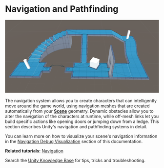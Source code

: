 # Navigation and Pathfinding

![](./Images/NavMeshCover.png)

The navigation system allows you to create characters that can intelligently move around the game world, using navigation meshes that are created automatically from your [**Scene**][1] geometry. Dynamic obstacles allow you to alter the navigation of the characters at runtime, while off-mesh links let you build specific actions like opening doors or jumping down from a ledge. This section describes Unity's navigation and pathfinding systems in detail.

You can learn more on how to visualize your scene's navigation information in the [Navigation Debug Visualization](NavigationDebugVisualization.md) section of this documentation.

**Related tutorials:** [Navigation](http://unity3d.com/learn/tutorials/topics/navigation)

Search the [Unity Knowledge Base](https://support.unity3d.com/hc/en-us) for tips, tricks and troubleshooting.

[1]: https://docs.unity3d.com/Manual/CreatingScenes.html "A Scene contains the environments and menus of your game. Think of each unique Scene file as a unique level. In each Scene, you place your environments, obstacles, and decorations, essentially designing and building your game in pieces."